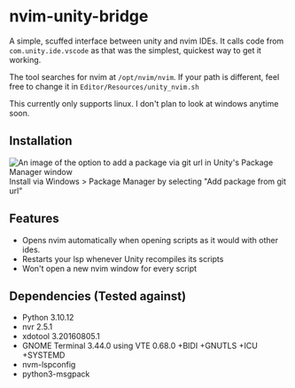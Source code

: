 # nvim-unity-bridge
A simple, scuffed interface between unity and nvim IDEs. It calls code from `com.unity.ide.vscode` as that was the simplest, quickest way to get it working.

The tool searches for nvim at `/opt/nvim/nvim`. If your path is different, feel free to change it in `Editor/Resources/unity_nvim.sh`

This currently only supports linux. I don't plan to look at windows anytime soon.
## Installation
![An image of the option to add a package via git url in Unity's Package Manager window](https://github.com/user-attachments/assets/53f937e1-dc0a-4485-adba-3b0f53e2998c)\
Install via Windows > Package Manager by selecting "Add package from git url"
## Features
- Opens nvim automatically when opening scripts as it would with other ides.
- Restarts your lsp whenever Unity recompiles its scripts
- Won't open a new nvim window for every script
## Dependencies (Tested against)
- Python 3.10.12
- nvr 2.5.1
- xdotool 3.20160805.1
- GNOME Terminal 3.44.0 using VTE 0.68.0 +BIDI +GNUTLS +ICU +SYSTEMD
- nvm-lspconfig
- python3-msgpack
